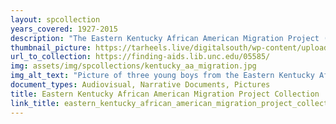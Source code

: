 ```yaml
---
layout: spcollection
years_covered: 1927-2015
description: "The Eastern Kentucky African American Migration Project (EKAAMP) is a public humanities and archival collecting initiative directed by Karida Brown, an African American sociologist, in partnership with the Southern Historical Collection (SHC) at the University of North Carolina at Chapel Hill, an historically white institution. In 2013, the SHC joined Brown in her efforts to document a multi-generational African American community with familial ties to coal mining towns in Harlan County, Ky. The community which Brown studies has its origins in the coalfields of the Appalachian South and specifically the surrounding area of Lynch, Ky. Appalachia was a destination for thousands of African Americans, who left the rural deep South in the early twentieth century during the Great Migration. A company town, Lynch was established in 1917 by U.S. Coal and Coke Company, a subsidiary of U.S. Steel. The collection contains oral history interviews, photographs, copies of documents and artifacts related to coal miners in the mid-twentieth century, and community histories of Lynch, Ky. Karida Brown conducted the oral history interviews with African Americans whose families migrated from the coal camps of the Appalachian South to cities and suburbs across the country. Photographs from circa 1948 depict street scenes, residential areas, and coal mining facilities in Lynch, Ky., and also African American residents of Lynch, both adults and children. Copied documents include floor plans for company housing and a discharge report for a fired coal miner. Artifacts include a hard hat, goggles, and other work tools and safety accessories. Community histories describe the founding of the coal camp, the buildings and businesses in the company town of Lynch, schools, entertainment venues, and leisure activities."
thumbnail_picture: https://tarheels.live/digitalsouth/wp-content/uploads/sites/2464/2022/02/football_team.jpeg
url_to_collection: https://finding-aids.lib.unc.edu/05585/
img: assets/img/spcollections/kentucky_aa_migration.jpg
img_alt_text: "Picture of three young boys from the Eastern Kentucky African American Migration Project collection"
document_types: Audiovisual, Narrative Documents, Pictures
title: Eastern Kentucky African American Migration Project Collection
link_title: eastern_kentucky_african_american_migration_project_collection
---
```

